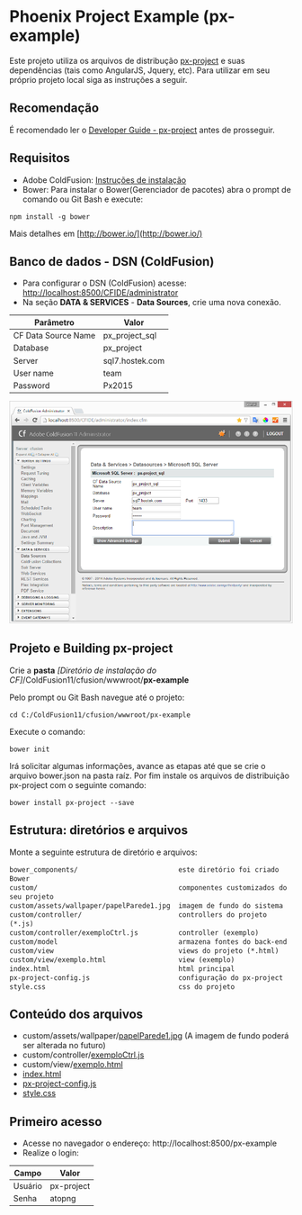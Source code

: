 # Phoenix Project Example (px-example)

Este projeto utiliza os arquivos de distribução [px-project](https://github.com/wesleifreitas/px-project) e suas dependências (tais como AngularJS, Jquery, etc).
Para utilizar em seu próprio projeto local siga as instruções a seguir.

## Recomendação
É recomendado ler o [Developer Guide - px-project](https://github.com/wesleifreitas/px-project/tree/master/docs/guide-pt-BR) antes de prosseguir.

## Requisitos

* Adobe ColdFusion: [Instruções de instalação](https://github.com/wesleifreitas/px-project/blob/master/docs/guide-pt-BR/2.2-cf-install.md)
* Bower: Para instalar o Bower(Gerenciador de pacotes) abra o prompt de comando ou Git Bash e execute:

```shell
npm install -g bower
```
Mais detalhes em [http://bower.io/](http://bower.io/)

## Banco de dados - DSN (ColdFusion)

* Para configurar o DSN (ColdFusion) acesse: 
[http://localhost:8500/CFIDE/administrator](http://localhost:8500/CFIDE/administrator)
* Na seção **DATA & SERVICES** - **Data Sources**, crie uma nova conexão.

Parâmetro | Valor
------------ | -------------
CF Data Source Name | px_project_sql
Database | px_project
Server | sql7.hostek.com | Port: 1433
User name | team
Password | Px2015

![cf_dsn_px-project](https://github.com/wesleifreitas/px-project/blob/master/docs/guide-pt-BR/images/cf_dsn_px-project.png)

## Projeto e Building px-project

Crie a **pasta** *[Diretório de instalação do CF]*/ColdFusion11/cfusion/wwwroot/**px-example**

Pelo prompt ou Git Bash navegue até o projeto:

```shell
cd C:/ColdFusion11/cfusion/wwwroot/px-example
```

Execute o comando:

```shell
bower init
```

Irá solicitar algumas informações, avance as etapas até que se crie o arquivo bower.json na pasta raíz. 
Por fim instale os arquivos de distribuição px-project com o seguinte comando:

```shell
bower install px-project --save
```

## Estrutura: diretórios e arquivos

Monte a seguinte estrutura de diretório e arquivos:

```
bower_components/                         este diretório foi criado Bower
custom/                                   componentes customizados do seu projeto
custom/assets/wallpaper/papelParede1.jpg  imagem de fundo do sistema
custom/controller/                        controllers do projeto (*.js)         
custom/controller/exemploCtrl.js          controller (exemplo)
custom/model                              armazena fontes do back-end
custom/view                               views do projeto (*.html)
custom/view/exemplo.html                  view (exemplo)
index.html                                html principal
px-project-config.js                      configuração do px-project
style.css                                 css do projeto
```

## Conteúdo dos arquivos

* custom/assets/wallpaper/[papelParede1.jpg](https://raw.githubusercontent.com/wesleifreitas/px-example/master/custom/assets/wallpaper/papelParede1.jpg) (A imagem de fundo poderá ser alterada no futuro)
* custom/controller/[exemploCtrl.js](https://github.com/wesleifreitas/px-example/blob/master/custom/controller/exemploCtrl.js)
* custom/view/[exemplo.html](https://github.com/wesleifreitas/px-example/blob/master/custom/view/exemplo.html)
* [index.html](https://github.com/wesleifreitas/px-example/blob/master/index.html)
* [px-project-config.js](https://github.com/wesleifreitas/px-example/blob/master/px-project-config.js)
* [style.css](https://github.com/wesleifreitas/px-example/blob/master/style.css)

## Primeiro acesso

* Acesse no navegador o endereço: http://localhost:8500/px-example
* Realize o login:

Campo | Valor
------------ | -------------
Usuário | px-project
Senha | atopng

